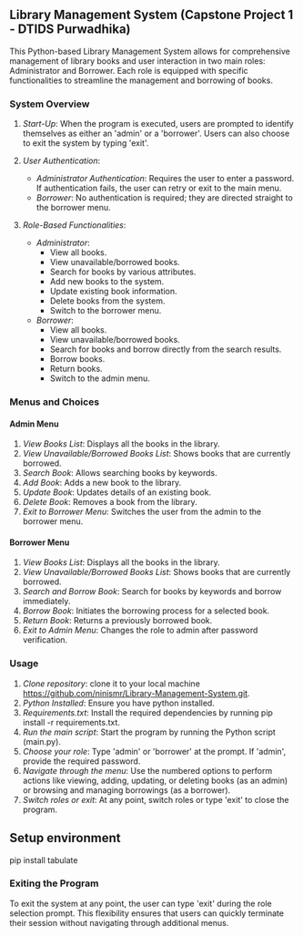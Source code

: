 ## Library Management System (Capstone Project 1 - DTIDS Purwadhika)

This Python-based Library Management System allows for comprehensive management of library books and user interaction in two main roles: Administrator and Borrower. Each role is equipped with specific functionalities to streamline the management and borrowing of books.

### System Overview

1. *Start-Up*: When the program is executed, users are prompted to identify themselves as either an 'admin' or a 'borrower'. Users can also choose to exit the system by typing 'exit'.

2. *User Authentication*: 
   - *Administrator Authentication*: Requires the user to enter a password. If authentication fails, the user can retry or exit to the main menu.
   - *Borrower*: No authentication is required; they are directed straight to the borrower menu.

3. *Role-Based Functionalities*:
   - *Administrator*:
     - View all books.
     - View unavailable/borrowed books.
     - Search for books by various attributes.
     - Add new books to the system.
     - Update existing book information.
     - Delete books from the system.
     - Switch to the borrower menu.
   - *Borrower*:
     - View all books.
     - View unavailable/borrowed books.
     - Search for books and borrow directly from the search results.
     - Borrow books.
     - Return books.
     - Switch to the admin menu.

### Menus and Choices

#### Admin Menu
1. *View Books List*: Displays all the books in the library.
2. *View Unavailable/Borrowed Books List*: Shows books that are currently borrowed.
3. *Search Book*: Allows searching books by keywords.
4. *Add Book*: Adds a new book to the library.
5. *Update Book*: Updates details of an existing book.
6. *Delete Book*: Removes a book from the library.
7. *Exit to Borrower Menu*: Switches the user from the admin to the borrower menu.

#### Borrower Menu
1. *View Books List*: Displays all the books in the library.
2. *View Unavailable/Borrowed Books List*: Shows books that are currently borrowed.
3. *Search and Borrow Book*: Search for books by keywords and borrow immediately.
4. *Borrow Book*: Initiates the borrowing process for a selected book.
5. *Return Book*: Returns a previously borrowed book.
6. *Exit to Admin Menu*: Changes the role to admin after password verification.

### Usage

1. *Clone repository*: clone it to your local machine https://github.com/ninismr/Library-Management-System.git.
2. *Python Installed*: Ensure you have python installed.
3. *Requirements.txt*: Install the required dependencies by running pip install -r requirements.txt.
4. *Run the main script*: Start the program by running the Python script (main.py).
5. *Choose your role*: Type 'admin' or 'borrower' at the prompt. If 'admin', provide the required password.
6. *Navigate through the menu*: Use the numbered options to perform actions like viewing, adding, updating, or deleting books (as an admin) or browsing and managing borrowings (as a borrower).
7. *Switch roles or exit*: At any point, switch roles or type 'exit' to close the program.

## Setup environment

pip install tabulate

### Exiting the Program

To exit the system at any point, the user can type 'exit' during the role selection prompt. This flexibility ensures that users can quickly terminate their session without navigating through additional menus.


